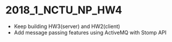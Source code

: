 # 2018_1_NCTU_NP_HW4
+ Keep building HW3(server) and HW2(client)
+ Add message passing features using ActiveMQ with Stomp API
